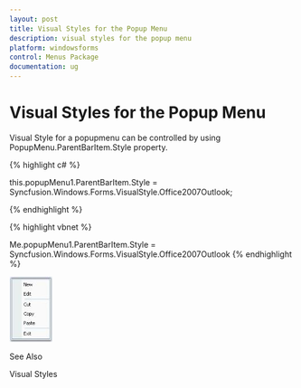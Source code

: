 ```yaml
---
layout: post
title: Visual Styles for the Popup Menu
description: visual styles for the popup menu
platform: windowsforms
control: Menus Package 
documentation: ug
---
```

# Visual Styles for the Popup Menu


Visual Style for a popupmenu can be controlled by using PopupMenu.ParentBarItem.Style property.



{% highlight c# %}

this.popupMenu1.ParentBarItem.Style = Syncfusion.Windows.Forms.VisualStyle.Office2007Outlook;

{% endhighlight  %}


{% highlight vbnet %}


Me.popupMenu1.ParentBarItem.Style = Syncfusion.Windows.Forms.VisualStyle.Office2007Outlook
{% endhighlight  %}


![](Overview_images/Overview_img143.jpeg) 



See Also

Visual Styles